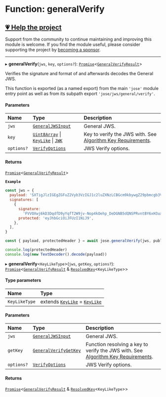 # Function: generalVerify

## [💗 Help the project](https://github.com/sponsors/panva)

Support from the community to continue maintaining and improving this module is welcome. If you find the module useful, please consider supporting the project by [becoming a sponsor](https://github.com/sponsors/panva).

---

▸ **generalVerify**(`jws`, `key`, `options?`): [`Promise`]( https://developer.mozilla.org/docs/Web/JavaScript/Reference/Global_Objects/Promise )\<[`GeneralVerifyResult`](../interfaces/types.GeneralVerifyResult.md)\>

Verifies the signature and format of and afterwards decodes the General JWS.

This function is exported (as a named export) from the main `'jose'` module entry point as well
as from its subpath export `'jose/jws/general/verify'`.

#### Parameters

| Name | Type | Description |
| :------ | :------ | :------ |
| `jws` | [`GeneralJWSInput`](../interfaces/types.GeneralJWSInput.md) | General JWS. |
| `key` | [`Uint8Array`]( https://developer.mozilla.org/docs/Web/JavaScript/Reference/Global_Objects/Uint8Array ) \| [`KeyLike`](../types/types.KeyLike.md) \| [`JWK`](../interfaces/types.JWK.md) | Key to verify the JWS with. See [Algorithm Key Requirements](https://github.com/panva/jose/issues/210#jws-alg). |
| `options?` | [`VerifyOptions`](../interfaces/types.VerifyOptions.md) | JWS Verify options. |

#### Returns

[`Promise`]( https://developer.mozilla.org/docs/Web/JavaScript/Reference/Global_Objects/Promise )\<[`GeneralVerifyResult`](../interfaces/types.GeneralVerifyResult.md)\>

**`Example`**

```js
const jws = {
  payload: 'SXTigJlzIGEgZGFuZ2Vyb3VzIGJ1c2luZXNzLCBGcm9kbywgZ29pbmcgb3V0IHlvdXIgZG9vci4',
  signatures: [
    {
      signature:
        'FVVOXwj6kD3DqdfD9yYqfT2W9jv-Nop4kOehp_DeDGNB5dQNSPRvntBY6xH3uxlCxE8na9d_kyhYOcanpDJ0EA',
      protected: 'eyJhbGciOiJFUzI1NiJ9',
    },
  ],
}

const { payload, protectedHeader } = await jose.generalVerify(jws, publicKey)

console.log(protectedHeader)
console.log(new TextDecoder().decode(payload))
```

▸ **generalVerify**\<`KeyLikeType`\>(`jws`, `getKey`, `options?`): [`Promise`]( https://developer.mozilla.org/docs/Web/JavaScript/Reference/Global_Objects/Promise )\<[`GeneralVerifyResult`](../interfaces/types.GeneralVerifyResult.md) & [`ResolvedKey`](../interfaces/types.ResolvedKey.md)\<`KeyLikeType`\>\>

#### Type parameters

| Name | Type |
| :------ | :------ |
| `KeyLikeType` | extends [`KeyLike`](../types/types.KeyLike.md) = [`KeyLike`](../types/types.KeyLike.md) |

#### Parameters

| Name | Type | Description |
| :------ | :------ | :------ |
| `jws` | [`GeneralJWSInput`](../interfaces/types.GeneralJWSInput.md) | General JWS. |
| `getKey` | [`GeneralVerifyGetKey`](../interfaces/jws_general_verify.GeneralVerifyGetKey.md) | Function resolving a key to verify the JWS with. See [Algorithm Key Requirements](https://github.com/panva/jose/issues/210#jws-alg). |
| `options?` | [`VerifyOptions`](../interfaces/types.VerifyOptions.md) | JWS Verify options. |

#### Returns

[`Promise`]( https://developer.mozilla.org/docs/Web/JavaScript/Reference/Global_Objects/Promise )\<[`GeneralVerifyResult`](../interfaces/types.GeneralVerifyResult.md) & [`ResolvedKey`](../interfaces/types.ResolvedKey.md)\<`KeyLikeType`\>\>
